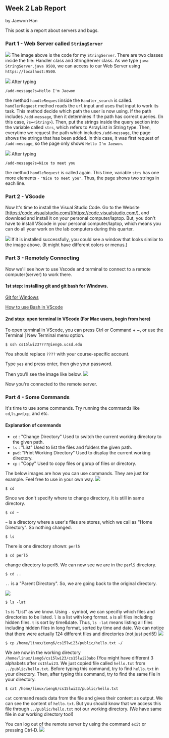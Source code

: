 ## Week 2 Lab Report
by Jaewon Han 

This post is a report about servers and bugs.

### Part 1 - Web Server called `StringServer`
![](/images/Part_1_1.png)
The image above is the code for my `StringServer`. There are two classes inside the file: Handler class and StringServer class. 
As we type `java StringServer.java 9500`, we can access to our Web Server using `https://localhost:9500`.

![](/images/Part_1_2_1.png)
After typing 
```
/add-message?s=Hello I'm Jaewon
```
the method `handleRequest`inside the `Handler_search` is called. `handlerRequest` method reads the `url` input and uses that input to work its task. This method decide which path the user is now using. If the path includes `/add-message`, then it determines if the path has correct queries. (In this case, `?s=<String>`). Then, put the strings inside the query section into the variable called `strs`, which refers to ArrayList in String type. Then, everytime we request the path which includes `/add-message`, the page shows the strings that has been added. In this case, it was first request of `/add-message`, so the page only shows `Hello I'm Jaewon`.

![](/images/Part_1_2_2.png)
After typing 
```
/add-message?s=Nice to meet you
```
the method `handleRequest` is called again. This time, variable `strs` has one more elements - `"Nice to meet you"`. Thus, the page shows two strings in each line.

### Part 2 - VScode
Now It's time to install the Visual Studio Code. Go to the Website [https://code.visualstudio.com/](https://code.visualstudio.com/), and download
and install it on your personal computer/laptop. But, you don't have to install VScode in your personal computer/laptop, which means you can do all your work on the lab computers during this quarter. 

![](/images/Vscode-1.png)
If it is installed successfully, you could see a window that looks similar to the image above. (It might have different colors or menus.)

### Part 3 - Remotely Connecting
Now we'll see how to use Vscode and terminal to connect to a remote computer(server) to work there. 

#### 1st step: installing git and git bash for Windows.
[Git for Windows](https://gitforwindows.org/)

[How to use Bash in VScode](https://stackoverflow.com/questions/42606837/how-do-i-use-bash-on-windows-from-the-visual-studio-code-integrated-terminal/50527994#50527994)

#### 2nd step: open terminal in VScode (For Mac users, begin from here)
To open terminal in VScode, you can press Ctrl or Command + ~, or use the Terminal | New Terminal menu option.
```
$ ssh cs15lwi23????@ieng6.ucsd.edu
```
You should replace `????` with your course-specific account.

Type `yes` and press enter, then give your password. 

Then you'll see the image like below.
![](/images/RemotelyConnecting-1.png)

Now you're connected to the remote server. 

### Part 4 - Some Commands
It's time to use some commands. Try running the commands like `cd`,`ls`,`pwd`,`cp`, and etc.
#### Explanation of commands
* `cd` : "Change Directory" Used to switch the current working directory to the given path.
* `ls` : "List" Used to list the files and folders the given path.
* `pwd`: "Print Working Directory" Used to display the current working directory.
* `cp` : "Copy" Used to copy files or gorup of files or directory. 

The below images are how you can use commands. They are just for example. Feel free to use in your own way. 
![](/images/Commands-1-1.png)
```
$ cd
```
Since we don't specify where to change directory, it is still in same directory.
```
$ cd ~
```
`~` is a directory where a user's files are stores, which we call as "Home Directory". So nothing changed.
```
$ ls
```
There is one directory shown: `perl5`
```
$ cd perl5
```
change directory to perl5. We can now see we are in the `perl5` directory.
```
$ cd .. 
```
`..` is a "Parent Directory". So, we are going back to the original directory. 

![](/images/Commands-1-2.png)
```
$ ls -lat
```
`ls` is "List" as we know. Using `-` symbol, we can specifiy which files and directories to be listed. 
`l` is a list with long format. `a` is all files including hidden files. `t` is sort by time&date. 
Thus, `ls -lat` means listing all files including hidden files in long format, sorted by time and date. 
We can notice that there were actually 124 different files and directories (not just perl5!)
![](/images/Commands-1-3.png)
```
$ cp /home/linux/ieng6/cs15lwi23/public/hello.txt ~/
```
We are now in the working directory `/home/linux/ieng6/cs15lwi23/cs15lwi23abo` (You might have different 3 alphabets after `cs15lwi23`.
We just copied file called `hello.txt` from `../public/hello.txt`. Before typing this command, try to find `hello.txt` in your directory. 
Then, after typing this command, try to find the same file in your directory. 
```
$ cat /home/linux/ieng6/cs15lwi23/public/hello.txt
```
`cat` command reads data from the file and gives their content as output. We can see the content of `hello.txt`.
But you should know that we access this file through `../public/hello.txt` not our working directory. 
(We have same file in our working directory too!)

You can log out of the remote server by using the command `exit` or pressing Ctrl-D.
![](/images/Commands-2.png)
